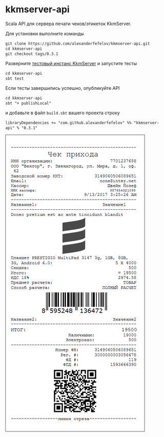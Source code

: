 # kkmserver-api

Scala API для сервера печати чеков/этикеток KkmServer.

Для установки выполните команды

    git clone https://github.com/alexanderfefelov/kkmserver-api.git
    cd kkmserver-api
    git checkout tags/0.3.1
    
Разверните [тестовый инстанс KkmServer](extra/kkmserver/vagrant/README.md) и запустите тесты 

    cd kkmserver-api
    sbt test

Если тесты завершились успешно, опубликуйте API

    cd kkmserver-api
    sbt "+ publishLocal"

и добавьте в файл `build.sbt` вашего проекта строку

    libraryDependencies += "com.github.alexanderfefelov" %% "kkmserver-api" % "0.3.1"

![Кассовый чек](doc/sales-check.png)
